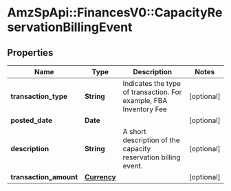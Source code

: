 # AmzSpApi::FinancesV0::CapacityReservationBillingEvent

## Properties
Name | Type | Description | Notes
------------ | ------------- | ------------- | -------------
**transaction_type** | **String** | Indicates the type of transaction. For example, FBA Inventory Fee | [optional] 
**posted_date** | **Date** |  | [optional] 
**description** | **String** | A short description of the capacity reservation billing event. | [optional] 
**transaction_amount** | [**Currency**](Currency.md) |  | [optional] 

